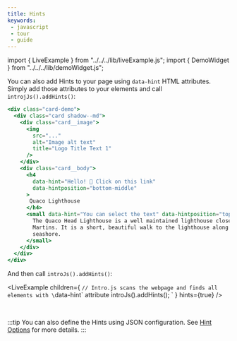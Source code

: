```yaml
---
title: Hints
keywords:
 - javascript
 - tour
 - guide
---
```


import { LiveExample } from "../../../lib/liveExample.js";
import { DemoWidget } from "../../../lib/demoWidget.js";


You can also add Hints to your page using `data-hint` HTML attributes. Simply add those attributes to your
elements and call `introjJs().addHints()`:

```jsx title="index.html"
<div class="card-demo">
  <div class="card shadow--md">
    <div class="card__image">
      <img
        src="..."
        alt="Image alt text"
        title="Logo Title Text 1"
      />
    </div>
    <div class="card__body">
      <h4 
        data-hint="Hello! 👋 Click on this link"
        data-hintposition="bottom-middle"
      >
       Quaco Lighthouse
      </h4>
      <small data-hint="You can select the text" data-hintposition="top-right">
        The Quaco Head Lighthouse is a well maintained lighthouse close to St.
        Martins. It is a short, beautiful walk to the lighthouse along the
        seashore.
      </small>
    </div>
  </div>
</div>
```

And then call `introJs().addHints()`:

<LiveExample children={
`// Intro.js scans the webpage and finds all elements with \`data-hint\` attribute
introJs().addHints();
`
} hints={true} />

<br/>

<DemoWidget></DemoWidget>

:::tip
You can also define the Hints using JSON configuration. See [Hint Options](../../hints/options.md) for more details.
:::